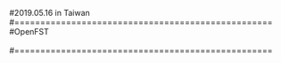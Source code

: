 #2019.05.16 in Taiwan <br>
#==================================================<br>
#OpenFST<br>
<br>
#==================================================<br>
